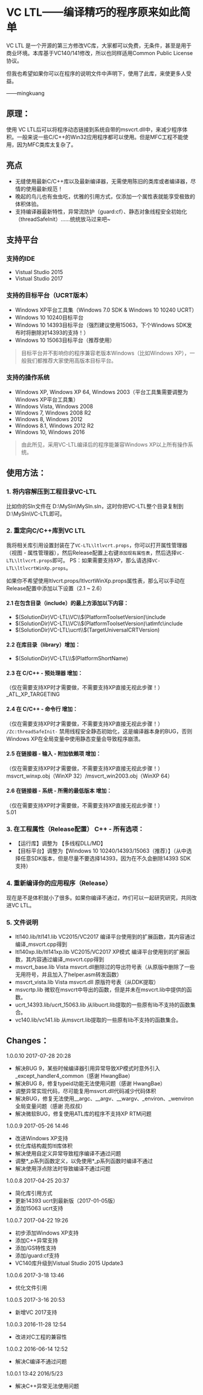 ﻿
# VC LTL——编译精巧的程序原来如此简单

VC LTL 是一个开源的第三方修改VC库，大家都可以免费，无条件，甚至是用于商业环境。本库基于VC140/141修改，所以也同样适用Common Public License协议。

但我也希望如果你可以在程序的说明文件中声明下，使用了此库，来使更多人受益。

——mingkuang


## 原理：
使用 VC LTL后可以将程序动态链接到系统自带的msvcrt.dll中，来减少程序体积。一般来说一些C/C++的Win32应用程序都可以使用。但是MFC工程不能使用，因为MFC类库太复杂了。

## 亮点
* 无缝使用最新C/C++库以及最新编译器，无需使用陈旧的类库或者编译器，尽情的使用最新规范！
* 晚起的鸟儿也有虫虫吃，优雅的引用方式，仅添加一个属性表就能享受极致的体积体验。
* 支持编译器最新特性，异常流防护（guard:cf）、静态对象线程安全初始化（threadSafeInit）……统统放马过来吧~

## 支持平台
### 支持的IDE
* Vistual Studio 2015
* Vistual Studio 2017

### 支持的目标平台（UCRT版本）
* Windows XP平台工具集（Windows 7.0 SDK & Windows 10 10240 UCRT）
* Windows 10 10240目标平台
* Windows 10 14393目标平台（强烈建议使用15063，下个Windows SDK发布时将删除对14393的支持！）
* Windows 10 15063目标平台（推荐使用）

> 目标平台并不影响你的程序兼容老版本Windows（比如Windows XP），一般我们都推荐大家使用高版本目标平台。

### 支持的操作系统
* Windows XP, Windows XP 64, Windows 2003（平台工具集需要调整为 Windows XP平台工具集）
* Windows Vista, Windows 2008
* Windows 7, Windows 2008 R2
* Windows 8, Windows 2012
* Windows 8.1, Windows 2012 R2
* Windows 10, Windows 2016

> 由此所见，采用VC-LTL编译后的程序能兼容Windows XP以上所有操作系统。

## 使用方法：
### 1. 将内容解压到工程目录VC-LTL
比如你的Sln文件在 D:\MySln\MySln.sln，这时你把VC-LTL整个目录复制到D:\MySln\VC-LTL即可。


### 2. 重定向C/C++库到VC LTL
我将相关库引用设置封装在了`VC-LTL\ltlvcrt.props`，你可以打开属性管理器（视图 - 属性管理器），然后Release配置上右键`添加现有属性表`，然后选择`VC-LTL\ltlvcrt.props`即可。
PS：如果需要支持XP，那么请选择`VC-LTL\ltlvcrtWinXp.props`。

如果你不希望使用ltlvcrt.props/ltlvcrtWinXp.props属性表，那么可以手动在Release配置中添加以下设置（2.1 ~ 2.6）

#### 2.1 在包含目录（include）的最上方添加以下内容：
* $(SolutionDir)VC-LTL\VC\\$(PlatformToolsetVersion)\include
* $(SolutionDir)VC-LTL\VC\\$(PlatformToolsetVersion)\atlmfc\include
* $(SolutionDir)VC-LTL\ucrt\\$(TargetUniversalCRTVersion)

#### 2.2 在库目录（library）增加：
* $(SolutionDir)VC-LTL\\$(PlatformShortName)

#### 2.3 在 C/C++ - 预处理器 增加：
（仅在需要支持XP时才需要做，不需要支持XP直接无视此步骤！）<br>
_ATL_XP_TARGETING

#### 2.4 在 C/C++ - 命令行 增加：
（仅在需要支持XP时才需要做，不需要支持XP直接无视此步骤！）<br>
`/Zc:threadSafeInit-` 禁用线程安全静态初始化，这是编译器本身的BUG，否则Windows XP在全局变量中使用静态变量会导致程序崩溃。

#### 2.5 在链接器 - 输入 - 附加依赖项 增加：
（仅在需要支持XP时才需要做，不需要支持XP直接无视此步骤！）<br>
msvcrt_winxp.obj（WinXP 32）/msvcrt_win2003.obj（WinXP 64）

#### 2.6 在链接器 - 系统 - 所需的最低版本 增加：
（仅在需要支持XP时才需要做，不需要支持XP直接无视此步骤！）<br>
5.01

### 3. 在工程属性（Release配置） C++ - 所有选项：
* 【运行库】调整为 【多线程DLL/MD】
* 【目标平台】调整为【Windows 10 10240/14393/15063（推荐）】（从中选择任意SDK版本，但是尽量不要选择14393，因为在不久会删除14393 SDK 支持）

### 4. 重新编译你的应用程序（Release）
现在是不是体积就小了很多。如果你编译不通过，咋们可以一起研究研究，共同改进VC LTL。


### 5. 文件说明
* ltl140.lib/ltl141.lib VC2015/VC2017 编译平台使用到的扩展函数，其内容通过编译_msvcrt.cpp得到
* ltl140xp.lib/ltl141xp.lib VC2015/VC2017 XP模式 编译平台使用到的扩展函数，其内容通过编译_msvcrt.cpp得到
* msvcrt_base.lib Vista msvcrt.dll删除过的导出符号表（从原版中删除了一些无用符号，并且加入了helper.asm转发函数）
* msvcrt_vista.lib Vista msvcrt.dll 原版符号表（从DDK提取）
* msvcrtp.lib 微软在msvcrt中导出的函数，但是并未在msvcrt.lib中提供的函数。
* ucrt_14393.lib/ucrt_15063.lib 从libucrt.lib提取的一些原有lib不支持的函数集合。
* vc140.lib/vc141.lib 从msvcrt.lib提取的一些原有lib不支持的函数集合。

## Changes：
1.0.0.10 2017-07-28 20:28
* 解决BUG 9，某些时候编译器引用异常导致XP模式时意外引入_except_handler4_common（感谢 HwangBae）
* 解决BUG 8，修复typeid功能无法使用问题（感谢 HwangBae）
* 调整异常实现代码，尽可能复用msvcrt.dll代码减少代码体积
* 解决BUG，修复无法使用__argc、__argv、__wargv、_environ、_wenviron全局变量问题（感谢 亮叔叔）
* 解决微软BUG，修复使用ATL库的程序不支持XP RTM问题

1.0.0.9 2017-05-26 14:46
* 改进Windows XP支持
* 优化库结构裁剪ltl库体积
* 解决使用自定义异常导致程序编译不通过问题
* 调整*_p系列函数定义，以免使用*_p系列函数时编译不通过
* 解决使用浮点除法时导致编译不通过问题

1.0.0.8 2017-04-25 20:37
* 简化库引用方式
* 更新14393 ucrt到最新版（2017-01-05版）
* 添加15063 ucrt支持

1.0.0.7 2017-04-22 19:26
* 初步添加Windows XP支持
* 添加C++异常支持
* 添加/GS特性支持
* 添加/guard:cf支持
* VC140库升级到Vistual Studio 2015 Update3

1.0.0.6 2017-3-18 13:46
* 优化文件引用

1.0.0.5 2017-3-16 20:53
* 新增VC 2017支持

1.0.0.3 2016-11-28 12:54
* 改进对C工程的兼容性

1.0.0.2 2016-06-14 12:52
* 解决C编译不通过问题

1.0.0.1 13:42 2016/5/23
* 解决C++异常无法使用问题
